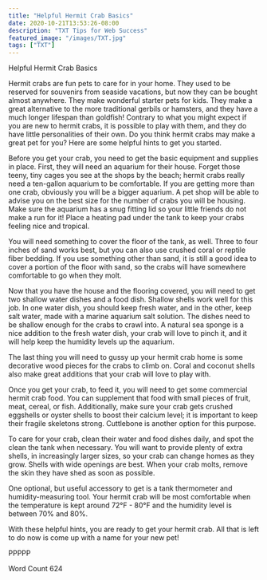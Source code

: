 ```yaml
---
title: "Helpful Hermit Crab Basics"
date: 2020-10-21T13:53:26-08:00
description: "TXT Tips for Web Success"
featured_image: "/images/TXT.jpg"
tags: ["TXT"]
---
```


Helpful Hermit Crab Basics

Hermit crabs are fun pets to care for in your home. They used to be reserved for souvenirs from seaside vacations, but now they can be bought almost anywhere. They make wonderful starter pets for kids. They make a great alternative to the more traditional gerbils or hamsters, and they have a much longer lifespan than goldfish! Contrary to what you might expect if you are new to hermit crabs, it is possible to play with them, and they do have little personalities of their own. Do you think hermit crabs may make a great pet for you? Here are some helpful hints to get you started.

Before you get your crab, you need to get the basic equipment and supplies in place. First, they will need an aquarium for their house. Forget those teeny, tiny cages you see at the shops by the beach; hermit crabs really need a ten-gallon aquarium to be comfortable. If you are getting more than one crab, obviously you will be a bigger aquarium. A pet shop will be able to advise you on the best size for the number of crabs you will be housing. Make sure the aquarium has a snug fitting lid so your little friends do not make a run for it! Place a heating pad under the tank to keep your crabs feeling nice and tropical. 

You will need something to cover the floor of the tank, as well. Three to four inches of sand works best, but you can also use crushed coral or reptile fiber bedding. If you use something other than sand, it is still a good idea to cover a portion of the floor with sand, so the crabs will have somewhere comfortable to go when they molt. 

Now that you have the house and the flooring covered, you will need to get two shallow water dishes and a food dish. Shallow shells work well for this job. In one water dish, you should keep fresh water, and in the other, keep salt water, made with a marine aquarium salt solution. The dishes need to be shallow enough for the crabs to crawl into. A natural sea sponge is a nice addition to the fresh water dish, your crab will love to pinch it, and it will help keep the humidity levels up the aquarium. 

The last thing you will need to gussy up your hermit crab home is some decorative wood pieces for the crabs to climb on. Coral and coconut shells also make great additions that your crab will love to play with. 

Once you get your crab, to feed it, you will need to get some commercial hermit crab food. You can supplement that food with small pieces of fruit, meat, cereal, or fish. Additionally, make sure your crab gets crushed eggshells or oyster shells to boost their calcium level; it is important to keep their fragile skeletons strong. Cuttlebone is another option for this purpose. 

To care for your crab, clean their water and food dishes daily, and spot the clean the tank when necessary. You will want to provide plenty of extra shells, in increasingly larger sizes, so your crab can change homes as they grow. Shells with wide openings are best. When your crab molts, remove the skin they have shed as soon as possible. 

One optional, but useful accessory to get is a tank thermometer and humidity-measuring tool. Your hermit crab will be most comfortable when the temperature is kept around 72°F - 80°F and the humidity level is between 70% and 80%. 

With these helpful hints, you are ready to get your hermit crab. All that is left to do now is come up with a name for your new pet!

PPPPP

Word Count 624


